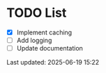 # TODO List

- [x] Implement caching
- [ ] Add logging
- [ ] Update documentation

Last updated: 2025-06-19 15:22

